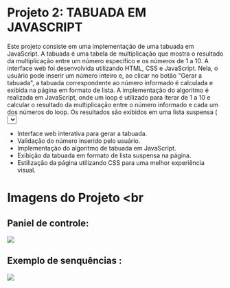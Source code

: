 # Projeto 2: TABUADA EM JAVASCRIPT

Este projeto consiste em uma implementação de uma tabuada em JavaScript. A tabuada é uma tabela de multiplicação que mostra o resultado da multiplicação entre um número específico e os números de 1 a 10.
A interface web foi desenvolvida utilizando HTML, CSS e JavaScript. Nela, o usuário pode inserir um número inteiro e, ao clicar no botão "Gerar a tabuada", a tabuada correspondente ao número informado é calculada e exibida na página em formato de lista.
A implementação do algoritmo é realizada em JavaScript, onde um loop é utilizado para iterar de 1 a 10 e calcular o resultado da multiplicação entre o número informado e cada um dos números do loop. Os resultados são exibidos em uma lista suspensa (<select>).
<br>
Caso o usuário não insira um número válido, um alerta será exibido na página. A estilização da página foi realizada utilizando CSS, proporcionando uma experiência visual agradável.
<br>
Recursos do projeto:<br>
<br>
* Interface web interativa para gerar a tabuada.
* Validação do número inserido pelo usuário.
* Implementação do algoritmo de tabuada em JavaScript.
* Exibição da tabuada em formato de lista suspensa na página.
* Estilização da página utilizando CSS para uma melhor experiência visual.

# Imagens do Projeto <br

  ## Paniel de controle: <br>
  <img src = "https://raw.githubusercontent.com/MatheusFreit/Projetos-JS-simples/master/Tabuada%20em%20javascript/imagens/paniel.PNG">
  
  ## Exemplo de senquências : <br>
  <img src = "https://github.com/MatheusFreit/Projetos-JS-simples/blob/master/Tabuada%20em%20javascript/imagens/exemplo.PNG?raw=true">
